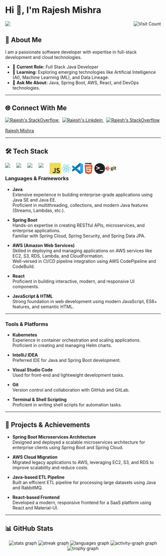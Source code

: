 # Hi 👋, I'm Rajesh Mishra
![](https://readme-typing-svg.herokuapp.com?font=Montserrat&color=cc0000&lines=I'm+a+Full+Stack+Java+Developer)
<img align="right" alt="Visit Count" src="https://profile-counter.glitch.me/Rajesh1761/count.svg?"  />
## 💫 About Me
I am a passionate software developer with expertise in full-stack development and cloud technologies.

- 🔭 **Current Role:** Full Stack Java Developer
- 🌱 **Learning:** Exploring emerging technologies like Artificial Intelligence (AI), Machine Learning (ML), and Data Lineage.
- 💬 **Ask Me About:** Java, Spring Boot, AWS, React, and DevOps technologies.

---

## 🌐 Connect With Me

<a href="https://dev.to/rajesh1761" rel="nofollow">
  <img alt="Rajesh's StackOverflow" width="22px" src="https://d2fltix0v2e0sb.cloudfront.net/dev-badge.svg" data-canonical-src="https://d2fltix0v2e0sb.cloudfront.net/dev-badge.svg" style="max-width:100%;">
</a> &nbsp;
<a href="https://www.linkedin.com/in/rajesh-mishra/" rel="nofollow">
  <img alt="Rajesh's Linkdein" width="22px" src="https://cdn.jsdelivr.net/npm/simple-icons@v3/icons/linkedin.svg" data-canonical-src="https://cdn.jsdelivr.net/npm/simple-icons@v3/icons/linkedin.svg" style="max-width:100%;">
</a> &nbsp;
<a href="https://stackoverflow.com/story/rajesh1761" rel="nofollow">
  <img alt="Rajesh's StackOverflow" width="22px" src="https://cdn.jsdelivr.net/npm/simple-icons@v3/icons/stackoverflow.svg" data-canonical-src="https://cdn.jsdelivr.net/npm/simple-icons@v3/icons/stackoverflow.svg" style="max-width:100%;">
</a> &nbsp;

<div class="badge-base LI-profile-badge" data-locale="en_US" data-size="medium" data-theme="light" data-type="VERTICAL" data-vanity="rajesh-mishra" data-version="v1"><a class="badge-base__link LI-simple-link" href="https://in.linkedin.com/in/rajesh-mishra?trk=profile-badge">Rajesh Mishra</a></div>

---

## 🛠️ Tech Stack


  <img align="left" width="36px" src="https://cdn.jsdelivr.net/npm/simple-icons@3.13.0/icons/java.svg" data-canonical-src="https://cdn.jsdelivr.net/npm/simple-icons@3.13.0/icons/java.svg" style="max-width:100%;"/>
    <img align="left" width="36px" src="https://cdn.jsdelivr.net/npm/simple-icons@3.13.0/icons/kubernetes.svg" data-canonical-src="https://cdn.jsdelivr.net/npm/simple-icons@3.13.0/icons/kubernetes.svg" style="max-width:100%;"/>
     <img align="left" width="36px" src="https://cdn.jsdelivr.net/npm/simple-icons@3.13.0/icons/spring.svg" data-canonical-src="https://cdn.jsdelivr.net/npm/simple-icons@3.13.0/icons/spring.svg" style="max-width:100%;"/>
          <img align="left" width="36px" src="https://cdn.jsdelivr.net/npm/simple-icons@3.13.0/icons/intellijidea.svg" data-canonical-src="https://cdn.jsdelivr.net/npm/simple-icons@3.13.0/icons/intellijidea.svg" style="max-width:100%;"/>
  
<img align="left" width="36px" src="https://raw.githubusercontent.com/github/explore/80688e429a7d4ef2fca1e82350fe8e3517d3494d/topics/javascript/javascript.png" />
<img align="left" width="36px" src="https://raw.githubusercontent.com/github/explore/80688e429a7d4ef2fca1e82350fe8e3517d3494d/topics/react/react.png" />

<img align="left" alt="Visual Studio Code" width="36px" src="https://raw.githubusercontent.com/github/explore/80688e429a7d4ef2fca1e82350fe8e3517d3494d/topics/visual-studio-code/visual-studio-code.png" />
<img align="left" width="36px" src="https://raw.githubusercontent.com/github/explore/80688e429a7d4ef2fca1e82350fe8e3517d3494d/topics/html/html.png" />
<img align="left" width="36px" src="https://raw.githubusercontent.com/github/explore/80688e429a7d4ef2fca1e82350fe8e3517d3494d/topics/terminal/terminal.png" />
<img align="left" width="36px" src="https://raw.githubusercontent.com/github/explore/80688e429a7d4ef2fca1e82350fe8e3517d3494d/topics/git/git.png" />
</br>

### Languages & Frameworks
- **Java**  
  Extensive experience in building enterprise-grade applications using Java SE and Java EE.  
  Proficient in multithreading, collections, and modern Java features (Streams, Lambdas, etc.).

- **Spring Boot**  
  Hands-on expertise in creating RESTful APIs, microservices, and enterprise applications.  
  Familiar with Spring Cloud, Spring Security, and Spring Data JPA.

- **AWS (Amazon Web Services)**  
  Skilled in deploying and managing applications on AWS services like EC2, S3, RDS, Lambda, and CloudFormation.  
  Well-versed in CI/CD pipeline integration using AWS CodePipeline and CodeBuild.

- **React**  
  Proficient in building interactive, modern, and responsive UI components.

- **JavaScript & HTML**  
  Strong foundation in web development using modern JavaScript, ES6+ features, and semantic HTML.

---

### Tools & Platforms
- **Kubernetes**  
  Experience in container orchestration and scaling applications.  
  Proficient in creating and managing Helm charts.

- **IntelliJ IDEA**  
  Preferred IDE for Java and Spring Boot development.

- **Visual Studio Code**  
  Used for front-end and lightweight development tasks.

- **Git**  
  Version control and collaboration with GitHub and GitLab.

- **Terminal & Shell Scripting**  
  Proficient in writing shell scripts for automation tasks.

---

## 🚀 Projects & Achievements
- **Spring Boot Microservices Architecture**  
  Designed and deployed a scalable microservices architecture for enterprise clients using Spring Boot and Spring Cloud.

- **AWS Cloud Migration**  
  Migrated legacy applications to AWS, leveraging EC2, S3, and RDS to improve scalability and reduce costs.

- **Java-based ETL Pipeline**  
  Built an efficient ETL pipeline for processing large datasets using Java and RabbitMQ.

- **React-based Frontend**  
  Developed a modern, responsive frontend for a SaaS platform using React and Material-UI.

---

## 📊 GitHub Stats
<div align="center">
  <img src="https://github-readme-stats.vercel.app/api?username=Rajesh1761&hide_title=false&hide_rank=true&show_icons=true&include_all_commits=true&count_private=true&disable_animations=false&theme=tokyonight&locale=en&hide_border=true&order=1&custom_title=Gaurav%20Dubey's%20Stats" height="139" alt="stats graph"  />
  <img src="https://github-readme-streak-stats.herokuapp.com?user=Rajesh1761&theme=tokyonight&hide_border=true&date_format=M%20j%2C%20Y" height="139" alt="streak graph"  />
  <img src="https://github-readme-stats.vercel.app/api/top-langs?username=Rajesh1761&locale=en&hide_title=false&layout=compact&card_width=320&langs_count=10&theme=tokyonight&hide_border=true&order=2"
height="139" alt="languages graph"  />
  <img src="https://github-readme-activity-graph.vercel.app/graph?username=Rajesh1761&radius=16&theme=react&area=true&order=5&bg_color=#000&hide_title=false&hide_border=true" height="300" alt="activity-graph graph"  />
  <img src="https://github-profile-trophy.vercel.app?username=Rajesh1761&theme=onestar&column=-1&row=1&margin-w=8&margin-h=8&no-bg=false&no-frame=false&order=4" height="150" alt="trophy graph"  />
</div>

